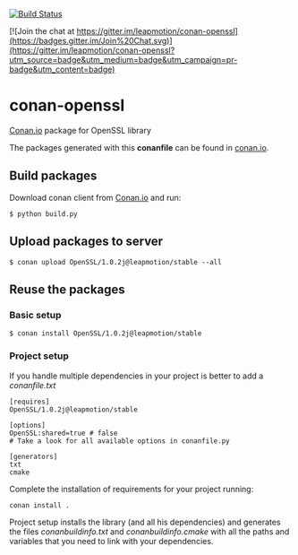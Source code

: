 [![Build Status](https://travis-ci.org/leapmotion/conan-openssl.svg?branch=master)](https://travis-ci.org/leapmotion/conan-openssl)

[![Join the chat at https://gitter.im/leapmotion/conan-openssl](https://badges.gitter.im/Join%20Chat.svg)](https://gitter.im/leapmotion/conan-openssl?utm_source=badge&utm_medium=badge&utm_campaign=pr-badge&utm_content=badge)

# conan-openssl

[Conan.io](https://conan.io) package for OpenSSL library

The packages generated with this **conanfile** can be found in [conan.io](https://conan.io/source/OpenSSL/1.0.2j/leapmotion/stable1.2.8/leapmotion/stable).

## Build packages

Download conan client from [Conan.io](https://conan.io) and run:

    $ python build.py
    
## Upload packages to server

    $ conan upload OpenSSL/1.0.2j@leapmotion/stable --all
    
## Reuse the packages

### Basic setup

    $ conan install OpenSSL/1.0.2j@leapmotion/stable
    
### Project setup

If you handle multiple dependencies in your project is better to add a *conanfile.txt*
    
    [requires]
    OpenSSL/1.0.2j@leapmotion/stable

    [options]
    OpenSSL:shared=true # false
    # Take a look for all available options in conanfile.py
    
    [generators]
    txt
    cmake

Complete the installation of requirements for your project running:</small></span>

    conan install .

Project setup installs the library (and all his dependencies) and generates the files *conanbuildinfo.txt* and *conanbuildinfo.cmake* with all the paths and variables that you need to link with your dependencies.
